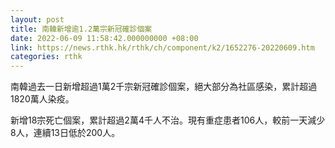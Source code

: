 ```yaml
---
layout: post
title: 南韓新增逾1.2萬宗新冠確診個案
date: 2022-06-09 11:58:42.000000000 +08:00
link: https://news.rthk.hk/rthk/ch/component/k2/1652276-20220609.htm
categories: rthk
---
```


南韓過去一日新增超過1萬2千宗新冠確診個案，絕大部分為社區感染，累計超過1820萬人染疫。

新增18宗死亡個案，累計超過2萬4千人不治。現有重症患者106人，較前一天減少8人，連續13日低於200人。
